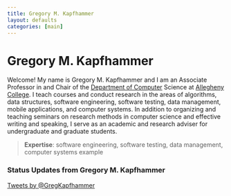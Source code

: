 ```yaml
---
title: Gregory M. Kapfhammer 
layout: defaults
categories: [main]
---
```


# Gregory M. Kapfhammer

Welcome! My name is Gregory M. Kapfhammer and I am an Associate Professor in and Chair of the [Department of
Computer](http://www.cs.allegheny.edu) Science at [Allegheny College](http://www.allegheny.edu). I teach courses and
conduct research in the areas of algorithms, data structures, software engineering, software testing, data management,
mobile applications, and computer systems.  In addition to organizing and teaching seminars on research methods in
computer science and effective writing and speaking, I serve as an academic and research adviser for undergraduate and
graduate students.  

> <b>Expertise</b>: software engineering, software testing, data management, computer systems example

### Status Updates from Gregory M. Kapfhammer

<a class="twitter-timeline" 
data-dnt="true"
width="200px" height="auto"
href="https://twitter.com/GregKapfhammer"
data-chrome="transparent noscrollbar noheader"
data-link-color="#df8700"
data-widget-id="442334111105961984">Tweets by @GregKapfhammer</a>
<script>!function(d,s,id){var
    js,fjs=d.getElementsByTagName(s)[0],p=/^http:/.test(d.location)?'http':'https';if(!d.getElementById(id)){js=d.createElement(s);js.id=id;js.src=p+"://platform.twitter.com/widgets.js";fjs.parentNode.insertBefore(js,fjs);}}(document,"script","twitter-wjs");
</script>

